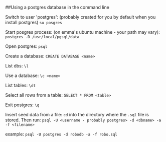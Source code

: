 ##Using a postgres database in the command line

Switch to user 'postgres': (probably created for you by default when you install postgres)
`su posgres`

Start posgres process: (on emma's ubuntu machine - your path may vary):
`postgres -D /usr/local/pgsql/data`

Open postgres:
`psql`

Create a database:
`CREATE DATABASE <name>`

List dbs:
`\l`

Use a database:
`\c <name>`

List tables:
`\dt`

Select all rows from a table:
`SELECT * FROM <table>`

Exit postgres:
`\q`

Insert seed data from a file:
`cd` into the directory where the `.sql` file is stored. Then run:
`psql -U <username - probably postgres> -d <dbname> -a -f <filename>`

example:
`psql -U postgres -d robodb -a -f robo.sql`
